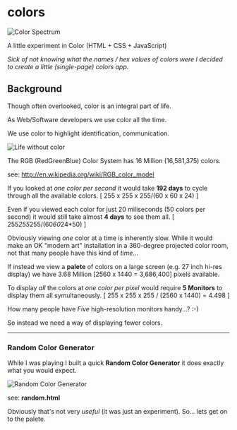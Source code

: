 colors
======

![Color Spectrum](https://raw.github.com/nelsonic/colors/master/screenshots/Color-spectrum-thin.png "Color spectrum")

A little experiment in Color (HTML + CSS + JavaScript)

*Sick of not knowing what the names / hex values of colors were I decided to create a little (single-page) colors app.*

## Background

Though often overlooked, color is an integral part of life.

As Web/Software developers we use color all the time. 

We use color to highlight identification, communication.

![Life without color](http://fc08.deviantart.net/fs71/i/2011/147/b/e/what__s_life_without_color_by_lydiajeanphotography-d3hdlzp.jpg "A life without color")



The RGB (RedGreenBlue) Color System has 16 Million (16,581,375) colors. 

see: http://en.wikipedia.org/wiki/RGB_color_model

If you looked at *one color per second* it would take **192 days** to cycle through all the available colors. [ 255 x 255 x 255/(60 x 60 x 24) ]

Even if you viewed each color for just 20 miliseconds (50 colors per second) it would still take almost **4 days** to see them all. [ 255*255*255/(60*60*24*50) ]

Obviously viewing *one* color at a time is inherently slow. 
While it would make an OK "modern art" installation 
in a 360-degree projected color room, 
not that many people have this kind of *time*...

If instead we view a **palete** of colors on a large screen (e.g. 27 inch hi-res display) we have 3.68 Million [2560 x 1440 = 3,686,400] pixels available. 

To display *all* the colors at *one color per pixel*
would require **5 Monitors** to display them all symultaneously. 
[ 255 x 255 x 255 / (2560 x 1440) = 4.498 ]

How many people have *Five* high-resolution monitors handy...? :-)

So instead we need a way of displaying fewer colors.



- - -

### Random Color Generator

While I was playing I built a quick **Random Color Generator** 
it does exactly what you would expect. 

![Random Color Generator](https://raw.github.com/nelsonic/colors/master/screenshots/random-color-generator.png "A Simple Random Color Generator!")

see: **random.html**

Obviously that's not very *useful* (it was just an experiment). 
So... lets get on to the palete.




